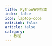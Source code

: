 ```yaml
---
title: Python安装指南
index: false
icon: laptop-code
editLink: false
article: false
category:
  - 教程
---
```


<Catalog />
